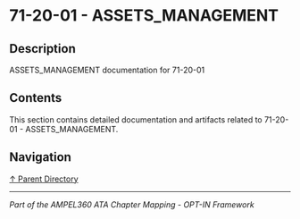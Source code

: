 # 71-20-01 - ASSETS_MANAGEMENT

## Description

ASSETS_MANAGEMENT documentation for 71-20-01

## Contents

This section contains detailed documentation and artifacts related to 71-20-01 - ASSETS_MANAGEMENT.

## Navigation

[↑ Parent Directory](../README.md)

---

*Part of the AMPEL360 ATA Chapter Mapping - OPT-IN Framework*
